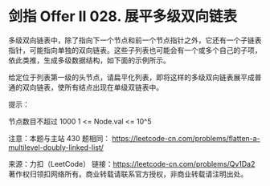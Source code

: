 # 剑指 Offer II 028. 展平多级双向链表

多级双向链表中，除了指向下一个节点和前一个节点指针之外，它还有一个子链表指针，可能指向单独的双向链表。这些子列表也可能会有一个或多个自己的子项，依此类推，生成多级数据结构，如下面的示例所示。

给定位于列表第一级的头节点，请扁平化列表，即将这样的多级双向链表展平成普通的双向链表，使所有结点出现在单级双链表中。

提示：

节点数目不超过 1000
1 <= Node.val <= 10^5
 

注意：本题与主站 430 题相同： https://leetcode-cn.com/problems/flatten-a-multilevel-doubly-linked-list/

来源：力扣（LeetCode）
链接：https://leetcode-cn.com/problems/Qv1Da2
著作权归领扣网络所有。商业转载请联系官方授权，非商业转载请注明出处。